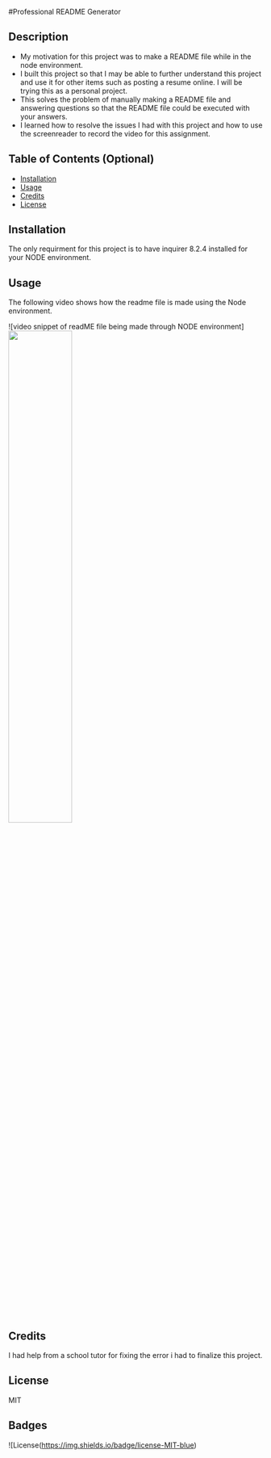 #Professional README Generator

## Description

-  My motivation for this project was to make a README file while in the node environment.
- I built this project so that I may be able to further understand this project and use it for other items such as posting a resume online. I will be trying this as a personal project.
- This solves the problem of manually making a README file and answering questions so that the README file could be executed with your answers.
- I learned how to resolve the issues I had with this project and how to use the screenreader to record the video for this assignment.

## Table of Contents (Optional)

- [Installation](#installation)
- [Usage](#usage)
- [Credits](#credits)
- [License](#license)

## Installation

The only requirment for this project is to have inquirer 8.2.4 installed for your NODE environment.

## Usage

The following video shows how the readme file is made using the Node environment.

![video snippet of readME file being made through NODE environment] [<img src="https://bootcampspot.instructuremedia.com/embed/1677d8a2-456a-446e-a997-c624aa43b244" width="50%">](https://bootcampspot.instructuremedia.com/embed/1677d8a2-456a-446e-a997-c624aa43b244 "ReadMe preview")

## Credits

I had help from a school tutor for fixing the error i had to finalize this project.

## License

MIT


## Badges

![License(https://img.shields.io/badge/license-MIT-blue)

